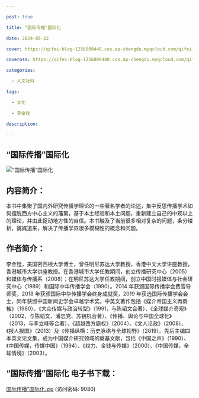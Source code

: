```yaml
---

post: true

title: “国际传播”国际化

date: 2024-05-22

cover: https://qifei-blog-1256009448.cos.ap-chengdu.myqcloud.com/qifei-blog/663c954b0ea9cb14035c48d3.jpg

coveross: https://qifei-blog-1256009448.cos.ap-chengdu.myqcloud.com/qifei-blog/663c954b0ea9cb14035c48d3.jpg

categories:

  - 人文社科

tags:

  - 文化 

  - 李金铨

description: 

---
```




## “国际传播”国际化 

![ “国际传播”国际化](https://qifei-blog-1256009448.cos.ap-chengdu.myqcloud.com/qifei-blog/663c954b0ea9cb14035c48d3.jpg)

## 内容简介：

本书中集聚了国内外研究传播学理论的一些著名学者的论述，集中反思传播学术如何摆脱西方中心主义的藩篱，基于本土经验和本土问题，重新建立自己的中观以上的理论，并由此促动地方性的自信。本书触及了当前很多相对复杂的问题，条分缕析，娓娓道来，解决了传播学界很多模糊性的概念和问题。

## 作者简介：

李金铨，美国密西根大学博士，曾任明尼苏达大学教授，香港中文大学讲座教授，香港城市大学讲座教授。在香港城市大学任教期间，创立传播研究中心（2005）和媒体与传播系（2008）；在明尼苏达大学任教期间，创立中国时报媒体与社会研究中心（1989）和国际中华传播学会（1990）。2014 年获颁国际传播学会费雪导师奖，2018 年获颁国际中华传播学会终身成就奖，2019 年获选国际传播学会会士，同年获颁中国新闻史学会卓越学术奖。中英文著作包括《媒介帝国主义再商榷》（1980）、《大众传媒与政治转型》（1991，与陈韬文合著）、《全球媒介奇观》（2002，与陈韬文、潘忠党、苏钥机合著）、《传播、舆论与中国全球化》（2013，与李立峰等合著）、《超越西方霸权》（2004）、《文人论政》（2008）、《报人报国》（2013）及《传播纵横：历史脉络与全球视野》（2019）。先后主编四本英文论文集，成为中国媒介研究领域的奠基文献，包括《中国之声》（1990）、《中国传媒，传媒中国》（1994）、《权力、金钱与传媒》（2000）、《中国传媒，全球情境》（2003）。

## “国际传播”国际化 电子书下载：

<a href="https://url54.ctfile.com/f/18000254-1243284727-4cada2?p=9080" target="_blank" rel="noopener">国际传播”国际化.zip</a> (访问密码: 9080)



                    